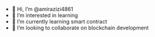 - 👋 Hi, I’m @amirazizi4861
- 👀 I’m interested in learning
- 🌱 I’m currently learning smart contract
- 💞️ I’m looking to collaborate on blockchain development

<!---
amirazizi4861/amirazizi4861 is a ✨ special ✨ repository because its `README.md` (this file) appears on your GitHub profile.
You can click the Preview link to take a look at your changes.
--->
